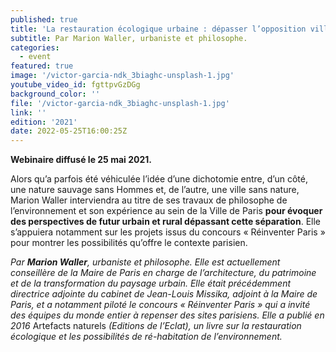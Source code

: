 ```yaml
---
published: true
title: 'La restauration écologique urbaine : dépasser l’opposition ville-nature'
subtitle: Par Marion Waller, urbaniste et philosophe.
categories:
  - event
featured: true
image: '/victor-garcia-ndk_3biaghc-unsplash-1.jpg'
youtube_video_id: fgttpvGzDGg
background_color: ''
file: '/victor-garcia-ndk_3biaghc-unsplash-1.jpg'
link: ''
edition: '2021'
date: 2022-05-25T16:00:25Z
---
```


**Webinaire diffusé le 25 mai 2021.**

Alors qu’a parfois été véhiculée l’idée d’une dichotomie entre, d’un côté, une nature sauvage sans Hommes et, de l’autre, une ville sans nature, Marion Waller interviendra au titre de ses travaux de philosophe de l’environnement et son expérience au sein de la Ville de Paris **pour évoquer des perspectives de futur urbain et rural dépassant cette séparation**. Elle s’appuiera notamment sur les projets issus du concours « Réinventer Paris » pour montrer les possibilités qu’offre le contexte parisien.

_Par **Marion Waller**, urbaniste et philosophe. Elle est actuellement conseillère de la Maire de Paris en charge de l’architecture, du patrimoine et de la transformation du paysage urbain. Elle était précédemment directrice adjointe du cabinet de Jean-Louis Missika, adjoint à la Maire de Paris, et a notamment piloté le concours « Réinventer Paris » qui a invité des équipes du monde entier à repenser des sites parisiens. Elle a publié en 2016_ Artefacts naturels _(Editions de l’Eclat), un livre sur la restauration écologique et les possibilités de ré-habitation de l’environnement._
